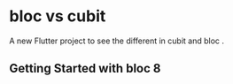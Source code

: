 # bloc vs cubit 

A new Flutter project to see the different in cubit and bloc .

## Getting Started with bloc 8

